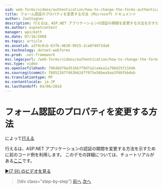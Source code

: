 ```yaml
---
uid: web-forms/videos/authentication/how-to-change-the-forms-authentication-properties
title: フォーム認証のプロパティを変更する方法 |Microsoft ドキュメント
author: JoeStagner
description: 行えるは、ASP.NET アプリケーションの認証の期間を変更する方法を示すために前のコード例を利用します。 番目の詳細については.
ms.author: aspnetcontent
manager: wpickett
ms.date: 07/16/2008
ms.topic: article
ms.assetid: a374c0cb-63fb-4630-9915-2ca8f4973da8
ms.technology: dotnet-webforms
ms.prod: .net-framework
msc.legacyurl: /web-forms/videos/authentication/how-to-change-the-forms-authentication-properties
msc.type: video
ms.openlocfilehash: 79648d79ed516b7f9d7a2ca4ea1a796d25f216db
ms.sourcegitcommit: f8852267f463b62d7f975e56bea9aa3f68fbbdeb
ms.translationtype: MT
ms.contentlocale: ja-JP
ms.lasthandoff: 04/06/2018
---
```

<a name="how-to-change-the-forms-authentication-properties"></a>フォーム認証のプロパティを変更する方法
====================
によって[行える](https://github.com/JoeStagner)

行えるは、ASP.NET アプリケーションの認証の期間を変更する方法を示すために前のコード例を利用します。 このデモの詳細については、チュートリアルがある[ここ](../../overview/older-versions-security/introduction/forms-authentication-configuration-and-advanced-topics-vb.md)です。

[&#9654;(7 分) のビデオを見る](https://channel9.msdn.com/Blogs/ASP-NET-Site-Videos/how-to-change-the-forms-authentication-properties)

> [!div class="step-by-step"]
> [前へ](using-basic-forms-authentication-in-aspnet.md)
> [次へ](how-to-setup-and-use-cookie-less-authentication-in-an-aspnet-application.md)
